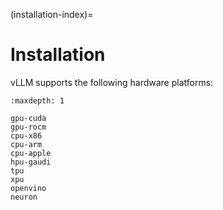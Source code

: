 (installation-index)=

# Installation

vLLM supports the following hardware platforms:

```{toctree}
:maxdepth: 1

gpu-cuda
gpu-rocm
cpu-x86
cpu-arm
cpu-apple
hpu-gaudi
tpu
xpu
openvino
neuron
```
